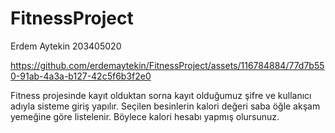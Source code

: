 # FitnessProject
Erdem Aytekin 203405020

https://github.com/erdemaytekin/FitnessProject/assets/116784884/77d7b550-91ab-4a3a-b127-42c5f6b3f2e0

Fitness projesinde kayıt olduktan sorna kayıt olduğumuz şifre ve kullanıcı adıyla sisteme giriş yapılır. Seçilen besinlerin kalori değeri saba öğle akşam yemeğine göre listelenir. Böylece kalori hesabı yapmış olursunuz.
